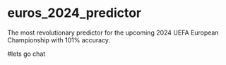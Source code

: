 # euros_2024_predictor

The most revolutionary predictor for the upcoming 2024 UEFA European Championship with 101% accuracy.

#lets go chat
